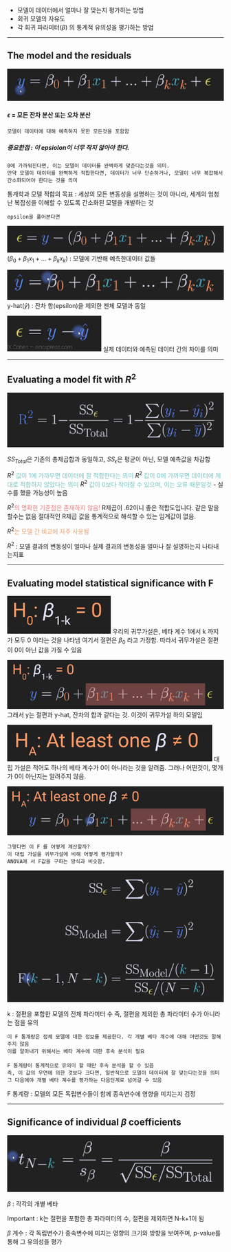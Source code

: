 - 모델이 데이터에서 얼마나 잘 맞는지 평가하는 방법
- 회귀 모델의 자유도
- 각 회귀 파라미터$(\beta)$ 의 통계적 유의성을 평가하는 방법
---
## The model and the residuals

![171.Pasted image 20241001082216](../pic/14.%20Regression/171.Pasted%20image%2020241001082216.png)

#### $\epsilon$ = 모든 잔차 분산 또는 오차 분산
	모델이 데이터에 대해 예측하지 못한 모든것을 포함함

##### 중요한점 : 이 epsiolon이 너무 작지 않아야 한다.
	0에 가까워진다면, 이는 모델이 데이터를 완벽하게 맞춘다는것을 의미.
	만약 모델이 데이터를 완벽하게 적합한다면, 데이터가 너무 단순하거나, 모델이 너무 복잡해서 간소화되어야 한다는 것을 의미

통계학과 모델 적합의 목표 : 세상의 모든 변동성을 설명하는 것이 아니라, 세계의 엄청난 복잡성을 이해할 수 있도록 간소화된 모델을 개발하는 것

	epsilon을 풀어본다면
	
![171.Pasted image 20241001082745](../pic/14.%20Regression/171.Pasted%20image%2020241001082745.png)
$(\beta_0+\beta_1x_1+...+\beta_kx_k)$ : 모델에 기반해 예측한데이터 값들

![171.Pasted image 20241001083024](../pic/14.%20Regression/171.Pasted%20image%2020241001083024.png)
y-hat($\hat{y}$) : 잔차 항(epsilon)을 제외한 젠체 모델과 동일

![171.Pasted image 20241001083248](../pic/14.%20Regression/171.Pasted%20image%2020241001083248.png)
	실제 데이터와 예측된 데이터 간의 차이를 의미

---
## Evaluating a model fit with $R^2$

![171.Pasted image 20241001084423](../pic/14.%20Regression/171.Pasted%20image%2020241001084423.png)

$SS_{Total}$은 기존의 총제곱합과 동일하고,
$SS_{\epsilon}$은 평균이 아닌, 모델 예측값을 차감함

$R^2$ <span style="color:rgb(116, 195, 194)">값이 1에 가까우면 데이터에 잘 적합한다는 의미</span> 
$R^2$ <span style="color:rgb(116, 195, 194)">값이 0에 가까우면 데이터에 제대로 적합하지 않았다는 의미</span> 
$R^2$ <span style="color:rgb(116, 195, 194)">값이 0보다 작아질 수 있으며, 이는 오류 때문일것</span> - 실수를 했을 가능성이 높음

$R^2$<span style="color:rgb(230, 122, 122)">의 명확한 기준점은 존재하지 않음!</span>
	R제곱이 .62이니 좋은 적합도입니다. 같은 말을 할수는 없음
	절대적인 R제곱 값을 통계적으로 해석할 수 있는 임계값이 없음.

$R^2$<span style="color:rgb(236, 158, 111)">는 모델 간 비교에 자주 사용됨</span> 

$R^2$ : 모델 결과의 변동성이 얼마나 실제 결과의 변동성을 얼마나 잘 설명하는지 나타내는지표

---
## Evaluating model statistical significance with F

![171.Pasted image 20241001091419](../pic/14.%20Regression/171.Pasted%20image%2020241001091419.png)
우리의 귀무가설은, 베타 계수 1에서 k 까지가 모두 0 이라는 것을 나타냄
여기서 절편은 $\beta_{0}$ 라고 가정함. 따라서 귀무가설은 절편이 0이 아닌 값을 가질 수 있음

![171.Pasted image 20241001092709](../pic/14.%20Regression/171.Pasted%20image%2020241001092709.png)
그래서 y는 절편과 y-hat, 잔차의 합과 같다는 것. 이것이 귀무가설 하의 모델임

![171.Pasted image 20241001092139](../pic/14.%20Regression/171.Pasted%20image%2020241001092139.png)
대립 가설은 적어도 하나의 베타 계수가 0이 아니라는 것을 알려줌.
그러나 어떤것이, 몇개가 0이 아닌지는 알려주지 않음.

![171.Pasted image 20241001092620](../pic/14.%20Regression/171.Pasted%20image%2020241001092620.png)

	그렇다면 이 F 를 어떻게 계산할까? 
	이 대립 가설을 귀무가설에 비해 어떻게 평가할까?
	ANOVA에 서 F값을 구하는 방식과 비슷함.

![171.Pasted image 20241001093315](../pic/14.%20Regression/171.Pasted%20image%2020241001093315.png)

k : 절편을 포함한 모델의 전체 파라미터 수
	즉, 절편을 제외한 총 파라미터 수가 아니라는 점을 유의

	이 F 통계량은 정체 모델에 대한 정보를 제공한다. 각 개별 베타 계수에 대해 어떤것도 말해주지 않음
	이를 알아내기 위해서는 베타 계수에 대한 후속 분석이 필요

	F 통계량이 통계적으로 유의미 할 때만 후속 분석을 할 수 있음
	즉, 이 값의 우연에 의한 것보다 크다면, 일반적으로 모델이 데이터에 잘 맞는다는것을 의미
	그 다음에야 개별 베타 계수를 평가하는 다음단계로 넘어갈 수 있음


F 통계량 : 모델의 모든 독립변수들이 함께 종속변수에 영향을 미치는지 검정

---
## Significance of individual $\beta$ coefficients


![171.Pasted image 20241001102054](../pic/14.%20Regression/171.Pasted%20image%2020241001102054.png)

$\beta$ : 각각의 개별 베타

Important : k는 절편을 포함한 총 파라미터의 수, 절편을 제외하면 N-k+1이 됨

$\beta$ 계수 : 각 독립변수가 종속변수에 미치는 영향의  크기와 방향을 보여주며, p-value를 통해 그 유의성을 평가


